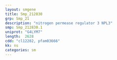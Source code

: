 ```yaml
---
layout: smgene
title: Smp_212830
grp: Smp_21
description: "nitrogen permease regulator 3 NPL3"
smp: Smp_212830.1
uniprot: "G4LYM7"
length:  2628
cdd: "cl12282, pfam03666"
kk: ns
categories: sm
---
```

